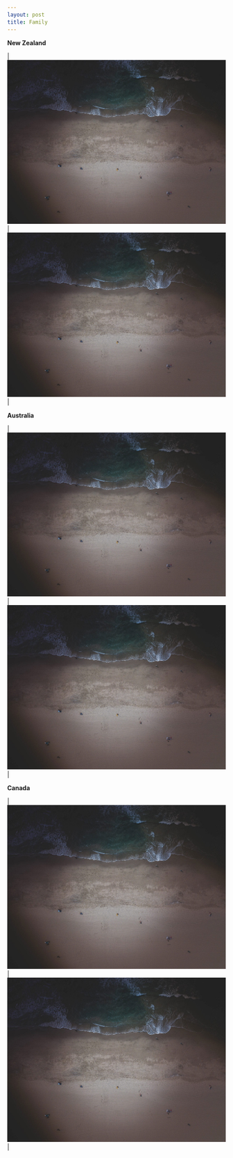 ```yaml
---
layout: post
title: Family
---
```


**New Zealand**

|![](/assets/images/placeholder-2.jpg)|![](/assets/images/placeholder-2.jpg)|

**Australia**

|![](/assets/images/placeholder-2.jpg)|![](/assets/images/placeholder-2.jpg)|

**Canada**

|![](/assets/images/placeholder-2.jpg)|![](/assets/images/placeholder-2.jpg)|
